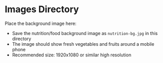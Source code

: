 # Images Directory

Place the background image here:
- Save the nutrition/food background image as `nutrition-bg.jpg` in this directory
- The image should show fresh vegetables and fruits around a mobile phone
- Recommended size: 1920x1080 or similar high resolution